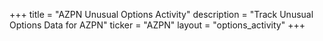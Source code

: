 +++
title = "AZPN Unusual Options Activity"
description = "Track Unusual Options Data for AZPN"
ticker = "AZPN"
layout = "options_activity"
+++

